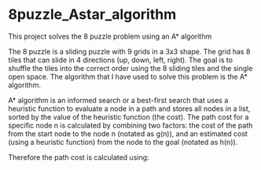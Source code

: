 # 8puzzle_Astar_algorithm
This project solves the 8 puzzle problem using an A* algorithm

The 8 puzzle is a sliding puzzle with 9 grids in a 3x3 shape. The grid has 8 tiles that can slide in 4 directions (up, down, left, right). The goal is to shuffle the tiles into the correct order using the 8 sliding tiles and the single open space. The algorithm that I have used to solve this problem is the A* algorithm.

A* algorithm is an informed search or a best-first search that uses a heuristic function to evaluate a node in a path and stores all nodes in a list, sorted by the value of the heuristic function (the cost).
The path cost for a specific node n is calculated by combining two factors: the cost of the path from the start node to the node n (notated as g(n)), and an estimated cost (using a heuristic function) from the node to the goal (notated as h(n)).

Therefore the path cost is calculated using:
